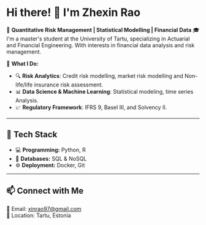 # Hi there! 👋 I'm Zhexin Rao  

🎯 **Quantitative Risk Management | Statistical Modelling | Financial Data**
🎓 I'm a master's student at the University of Tartu, specializing in Actuarial and Financial Engineering. With interests in financial data analysis and risk management.


🚀 **What I Do:**  
- 🔍 **Risk Analytics**: Credit risk modelling, market risk modelling and Non-life/life insurance risk assessment.
- 📊 **Data Science & Machine Learning**: Statistical modeling, time series Analysis.
- 📈 **Regulatory Framework**: IFRS 9, Basel III, and Solvency II.

---

## 🔧 Tech Stack  
- 💻 **Programming:** Python, R
- 💾 **Databases:** SQL & NoSQL
- ⚙️ **Deployment:** Docker, Git 

---

## 📫 Connect with Me  
💌 Email: [xinrao97@gmail.com](mailto:xinrao97@gmail.com)  
📍 Location: Tartu, Estonia
